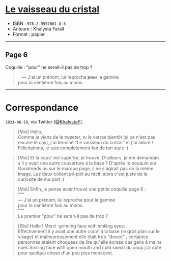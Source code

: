 # [Le vaisseau du cristal](https://www.goodreads.com/book/show/30348105-le-vaisseau-du-cristal)
- ISBN : `978-2-9557861-8-5`
- Auteure : Khalysta Farall
- Format : papier

---

## Page 6

Coquille : "pour" ne serait-il pas de trop ?

> &nbsp;&nbsp; &mdash; J'ai un prénom, lui reprocha ~~pour~~ la gamine<br>
> pour la centième fois au moins.

---

# Correspondance

`2021-06-19`, via Twitter ([@KhalystaF](https://twitter.com/KhalystaF)).

> [Moi] Hello,<br>
> Comme je viens de le tweeter, tu le verras bientôt (si ce n'est pas encore le cas), j'ai terminé "Le vaisseau du cristal" et j'ai adoré ! Félicitations, je suis complètement fan de ton style :)

> [Moi] Et la couv' est superbe, je trouve. D'ailleurs, je me demandais s'il y avait une autre couverture à la base ? D'après le bouquin sur Goodreads ou sur le marque page, il ne s'agirait pas de la même image. Les deux collent pil-poil au récit, alors c'est juste de la curiosité de ma part :)

> [Moi] Enfin, je pense avoir trouvé une petite coquille page 6 :<br>
> """<br>
>  — J'ai un prénom, lui reprocha pour la gamine<br>
> pour la centième fois au moins.<br>
> """<br>
> Le premier "pour" ne serait-il pas de trop ?

> [Elle] Hello ! Merci :grinning face with smiling eyes:<br>
> Effectivement il y avait une autre couv' à la base (le gros plan sur le visage) et malheureusement elle était trop "douce" , certaines personnes étaient choquées de lire qu"elle écrase des gens à mains nues Smiling face with open mouth and cold sweat du coup j'ai opté pour quelque chose d'un peu plus menaçant.